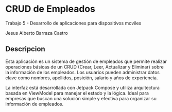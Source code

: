 CRUD de Empleados
==================================

Trabajo 5 - Desarrollo de aplicaciones para dispositivos moviles

Jesus Alberto Barraza Castro

Descripcion
------------

Esta aplicación es un sistema de gestión de empleados que permite realizar operaciones básicas de un CRUD (Crear, Leer, Actualizar y Eliminar) sobre la información de los empleados. Los usuarios pueden administrar datos clave como nombres, apellidos, posición, salario y años de experiencia.

La interfaz está desarrollada con Jetpack Compose y utiliza arquitectura basada en ViewModel para manejar el estado y la lógica. Ideal para empresas que buscan una solución simple y efectiva para organizar su información de empleados.
